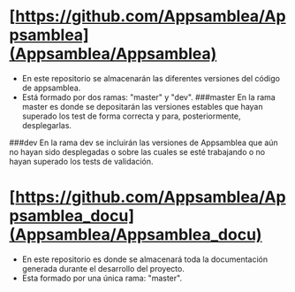 # [https://github.com/Appsamblea/Appsamblea](Appsamblea/Appsamblea)

- En este repositorio se almacenarán las diferentes versiones del código de appsamblea.
- Está formado por dos ramas: "master" y "dev".
###master
En la rama master es donde se depositarán las versiones estables que hayan superado los test de forma correcta y
para, posteriormente, desplegarlas.

###dev
En la rama dev se incluirán las versiones de Appsamblea que aún no hayan sido desplegadas o sobre las cuales se
esté trabajando o no hayan superado los tests de validación.

# [https://github.com/Appsamblea/Appsamblea_docu](Appsamblea/Appsamblea_docu)

- En este repositorio es donde se almacenará toda la documentación generada durante el desarrollo del proyecto.
- Esta formado por una única rama: "master".
